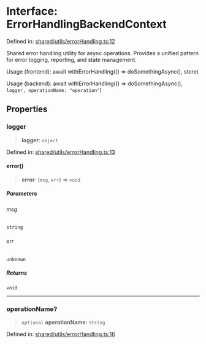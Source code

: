 # Interface: ErrorHandlingBackendContext

Defined in: [shared/utils/errorHandling.ts:12](https://github.com/Nick2bad4u/Uptime-Watcher/blob/2a45eeb1723f8f7089001af2c92aa07d82dfe7e4/shared/utils/errorHandling.ts#L12)

Shared error handling utility for async operations.
Provides a unified pattern for error logging, reporting, and state management.

Usage (frontend):
  await withErrorHandling(() =\> doSomethingAsync(), store)

Usage (backend):
  await withErrorHandling(() =\> doSomethingAsync(), ` logger, operationName: "operation" `)

## Properties

### logger

> **logger**: `object`

Defined in: [shared/utils/errorHandling.ts:13](https://github.com/Nick2bad4u/Uptime-Watcher/blob/2a45eeb1723f8f7089001af2c92aa07d82dfe7e4/shared/utils/errorHandling.ts#L13)

#### error()

> **error**: (`msg`, `err`) => `void`

##### Parameters

###### msg

`string`

###### err

`unknown`

##### Returns

`void`

***

### operationName?

> `optional` **operationName**: `string`

Defined in: [shared/utils/errorHandling.ts:16](https://github.com/Nick2bad4u/Uptime-Watcher/blob/2a45eeb1723f8f7089001af2c92aa07d82dfe7e4/shared/utils/errorHandling.ts#L16)
